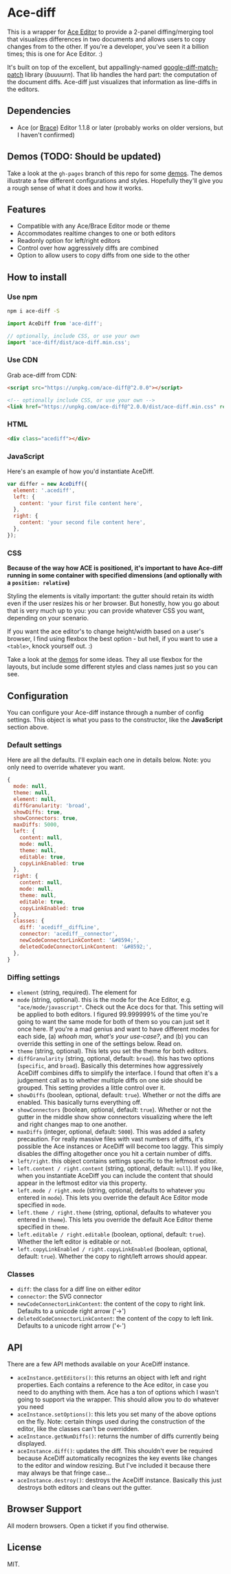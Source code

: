 # Ace-diff

This is a wrapper for [Ace Editor](http://ace.c9.io/) to provide a 2-panel diffing/merging tool that visualizes differences in two documents and allows users to copy changes from to the other. If you're a developer, you've seen it a billion times; this is one for Ace Editor. :)

It's built on top of the excellent, but appallingly-named [google-diff-match-patch](https://code.google.com/p/google-diff-match-patch/) library (*buuuurn*). That lib handles the hard part: the computation of the document diffs. Ace-diff just visualizes that information as line-diffs in the editors.

## Dependencies
- Ace (or [Brace](https://github.com/thlorenz/brace)) Editor 1.1.8 or later (probably works on older versions, but I haven't confirmed)

## Demos (TODO: Should be updated)
Take a look at the `gh-pages` branch of this repo for some [demos](http://ace-diff.github.io/ace-diff/). The demos illustrate a few different configurations and styles. Hopefully they'll give you a rough sense of what it does and how it works.


## Features

- Compatible with any Ace/Brace Editor mode or theme
- Accommodates realtime changes to one or both editors
- Readonly option for left/right editors
- Control over how aggressively diffs are combined
- Option to allow users to copy diffs from one side to the other

## How to install

### Use npm
```bash
npm i ace-diff -S
```

```js
import AceDiff from 'ace-diff';

// optionally, include CSS, or use your own
import 'ace-diff/dist/ace-diff.min.css';
```

### Use CDN
Grab ace-diff from CDN:

```html
<script src="https://unpkg.com/ace-diff@^2.0.0"></script>

<!-- optionally include CSS, or use your own -->
<link href="https://unpkg.com/ace-diff@^2.0.0/dist/ace-diff.min.css" rel="stylesheet">
```

### HTML

```html
<div class="acediff"></div>
```

### JavaScript
Here's an example of how you'd instantiate AceDiff.

```js
var differ = new AceDiff({
  element: '.acediff',
  left: {
    content: 'your first file content here',
  },
  right: {
    content: 'your second file content here',
  },
});
```

### CSS

**Because of the way how ACE is positioned, it's important to have Ace-diff running in some container with specified dimensions (and optionally with a `position: relative`)**

Styling the elements is vitally important: the gutter should retain its width even if the user resizes his or her browser. But honestly, how you go about that is very much up to you: you can provide whatever CSS you want, depending on your scenario.

If you want the ace editor's to change height/width based on a user's browser, I find using flexbox the best option - but hell, if you want to use a `<table>`, knock yourself out. :)

Take a look at the [demos](http://ace-diff.github.io/ace-diff/) for some ideas. They all use flexbox for the layouts, but include some different styles and class names just so you can see.


## Configuration

You can configure your Ace-diff instance through a number of config settings. This object is what you pass to the constructor, like the **JavaScript** section above.


### Default settings

Here are all the defaults. I'll explain each one in details below. Note: you only need to override whatever you want.

```javascript
{
  mode: null,
  theme: null,
  element: null,
  diffGranularity: 'broad',
  showDiffs: true,
  showConnectors: true,
  maxDiffs: 5000,
  left: {
    content: null,
    mode: null,
    theme: null,
    editable: true,
    copyLinkEnabled: true
  },
  right: {
    content: null,
    mode: null,
    theme: null,
    editable: true,
    copyLinkEnabled: true
  },
  classes: {
    diff: 'acediff__diffLine',
    connector: 'acediff__connector',
    newCodeConnectorLinkContent: '&#8594;',
    deletedCodeConnectorLinkContent: '&#8592;',
  },
}
```


### Diffing settings

- `element` (string, required). The element for 
- `mode` (string, optional). this is the mode for the Ace Editor, e.g. `"ace/mode/javascript"`. Check out the Ace docs for that. This setting will be applied to both editors. I figured 99.999999% of the time you're going to want the same mode for both of them so you can just set it once here. If you're a mad genius and want to have different modes for each side, (a) *whoah man, what's your use-case?*, and (b) you can override this setting in one of the settings below. Read on.
- `theme` (string, optional). This lets you set the theme for both editors.
- `diffGranularity` (string, optional, default: `broad`). this has two options (`specific`, and `broad`). Basically this determines how aggressively AceDiff combines diffs to simplify the interface. I found that often it's a judgement call as to whether multiple diffs on one side should be grouped. This setting provides a little control over it.
- `showDiffs` (boolean, optional, default: `true`). Whether or not the diffs are enabled. This basically turns everything off.
- `showConnectors` (boolean, optional, default: `true`). Whether or not the gutter in the middle show show connectors visualizing where the left and right changes map to one another.
- `maxDiffs` (integer, optional, default: `5000`). This was added a safety precaution. For really massive files with vast numbers of diffs, it's possible the Ace instances or AceDiff will become too laggy. This simply disables the diffing altogether once you hit a certain number of diffs.
- `left/right`. this object contains settings specific to the leftmost editor.
- `left.content / right.content` (string, optional, default: `null`). If you like, when you instantiate AceDiff you can include the content that should appear in the leftmost editor via this property.
- `left.mode / right.mode` (string, optional, defaults to whatever you entered in `mode`). This lets you override the default Ace Editor mode specified in `mode`.
- `left.theme / right.theme` (string, optional, defaults to whatever you entered in `theme`). This lets you override the default Ace Editor theme specified in `theme`.
- `left.editable / right.editable` (boolean, optional, default: `true`). Whether the left editor is editable or not.
- `left.copyLinkEnabled / right.copyLinkEnabled` (boolean, optional, default: `true`). Whether the copy to right/left arrows should appear.


### Classes
- `diff`: the class for a diff line on either editor
- `connector`: the SVG connector
- `newCodeConnectorLinkContent`: the content of the copy to right link. Defaults to a unicode right arrow ('&#8594;')
- `deletedCodeConnectorLinkContent`: the content of the copy to left link. Defaults to a unicode right arrow ('&#8592;')


## API

There are a few API methods available on your AceDiff instance.

- `aceInstance.getEditors()`: this returns an object with left and right properties. Each contains a reference to the Ace editor, in case you need to do anything with them. Ace has a ton of options which I wasn't going to support via the wrapper. This should allow you to do whatever you need
- `aceInstance.setOptions()`: this lets you set many of the above options on the fly. Note: certain things used during the construction of the editor, like the classes can't be overridden.
- `aceInstance.getNumDiffs()`: returns the number of diffs currently being displayed.
- `aceInstance.diff()`: updates the diff. This shouldn't ever be required because AceDiff automatically recognizes the key events like changes to the editor and window resizing. But I've included it because there may always be that fringe case...
- `aceInstance.destroy()`: destroys the AceDiff instance. Basically this just destroys both editors and cleans out the gutter.


## Browser Support
All modern browsers. Open a ticket if you find otherwise.


## License
MIT.
